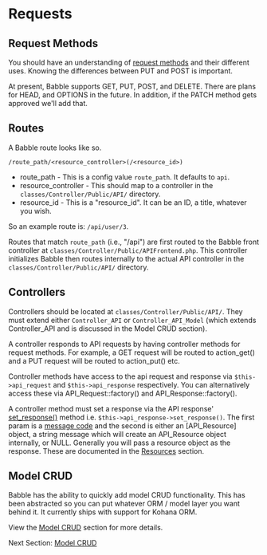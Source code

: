 # Requests

## Request Methods
You should have an understanding of [request
methods](http://www.w3.org/Protocols/rfc2616/rfc2616-sec9.html) and their
different uses. Knowing the differences between PUT and POST is important.

At present, Babble supports GET, PUT, POST, and DELETE. There are plans for
HEAD, and OPTIONS in the future. In addition, if the PATCH method gets approved
we'll add that.

## Routes
A Babble route looks like so.

`/route_path/<resource_controller>(/<resource_id>)`

* route_path - This is a config value `route_path`. It defaults to `api`.
* resource_controller - This should map to a controller in the
`classes/Controller/Public/API/` directory.
* resource_id - This is a "resource_id". It can be an ID, a title, whatever you wish.

So an example route is: `/api/user/3`.

Routes that match `route_path` (i.e., "/api") are first routed to the Babble
front controller at `classes/Controller/Public/APIFrontend.php`. This controller
initializes Babble then routes internally to the actual API controller in the
`classes/Controller/Public/API/` directory.

## Controllers
Controllers should be located at `classes/Controller/Public/API/`. They must
extend either `Controller_API` or `Controller_API_Model` (which extends
Controller_API and is discussed in the Model CRUD section).

A controller responds to API requests by having controller methods for request
methods. For example, a GET request will be routed to action_get() and a PUT
request will be routed to action_put() etc.

Controller methods have access to the api request and response via
`$this->api_request` and `$this->api_response` respectively. You can
alternatively access these via API_Request::factory() and
API_Response::factory().

A controller method must set a response via the API response'
[set_response()](http://pilot.xxx/guide-api/API_Response#set_response)  method i.e.
`$this->api_response->set_response()`. The first param is a [message code](messagecodes) and
the second is either an [API_Resource] object, a string message which will
create an API_Resource object internally, or NULL. Generally you will pass a
resource object as the response. These are documented in the
[Resources](resources.md) section.

## Model CRUD
Babble has the ability to quickly add model CRUD functionality. This has been
abstracted so you can put whatever ORM / model layer you want behind it. It
currently ships with support for Kohana ORM. 

View the [Model CRUD](modelcrud) section for more details.

Next Section: [Model CRUD](modelcrud)
